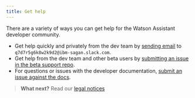 ```yaml
---
title: Get help
---
```

  There are a variety of ways you can get help for the Watson Assistant developer community.

  * Get help quickly and privately from the dev team by [sending email](mailto:q7d7r5g6k8w2k9d2@ibm-sagan.slack.com) to `q7d7r5g6k8w2k9d2@ibm-sagan.slack.com`.
  * Get help from the dev team and other beta users by [submitting an issue in the beta support repo](https://github.com/Watson-Personal-Assistant/Beta-Support/issues).
  * For questions or issues with the developer documentation, [submit an issue against the docs](https://github.com/Watson-Personal-Assistant/developer/issues).

> **What next?** Read our [legal notices]({{site.baseurl}}/legal/terms-of-use) 
